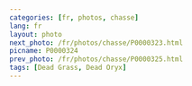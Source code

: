 ```yaml
---
categories: [fr, photos, chasse]
lang: fr
layout: photo
next_photo: /fr/photos/chasse/P0000323.html
picname: P0000324
prev_photo: /fr/photos/chasse/P0000325.html
tags: [Dead Grass, Dead Oryx]
---
```


